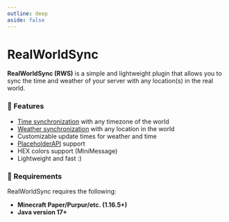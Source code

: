 ```yaml
---
outline: deep
aside: false
---
```


# RealWorldSync

**RealWorldSync (RWS)** is a simple and lightweight plugin that allows you to sync the time and weather of your server with any location(s) in the real world.

### 🤖 Features

- [Time synchronization](/realworldsync/guides/setting-up-weather-sync#time-sync-settings) with any timezone of the world
- [Weather synchronization](/realworldsync/guides/setting-up-weather-sync#weather-sync-settings) with any location in the world
- Customizable update times for weather and time
- [PlaceholderAPI](/realworldsync/docs/placeholders) support
- HEX colors support (MiniMessage)
- Lightweight and fast :)

### 🔨 Requirements

RealWorldSync requires the following:

- **Minecraft Paper/Purpur/etc. (1.16.5+)**
- **Java version 17+**
